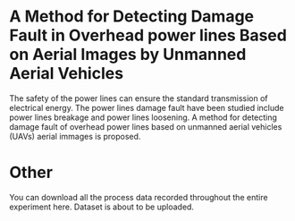# A Method for Detecting Damage Fault in Overhead power lines Based on Aerial Images by Unmanned Aerial Vehicles
The safety of the power lines can ensure the standard transmission of electrical energy.  The power lines damage fault have been studied include power lines breakage and power lines loosening.  A method for detecting damage fault of overhead power lines based on unmanned aerial vehicles (UAVs) aerial immages is proposed.


# Other
You can download all the process data recorded throughout the entire experiment here. Dataset is about to be uploaded.

